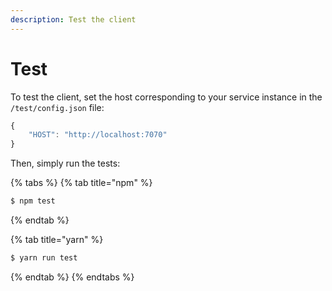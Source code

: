 ```yaml
---
description: Test the client
---
```


# Test

To test the client, set the host corresponding to your service instance in the `/test/config.json` file:

```javascript
{
    "HOST": "http://localhost:7070"
}
```

Then, simply run the tests:

{% tabs %}
{% tab title="npm" %}
```bash
$ npm test
```
{% endtab %}

{% tab title="yarn" %}
```bash
$ yarn run test
```
{% endtab %}
{% endtabs %}

